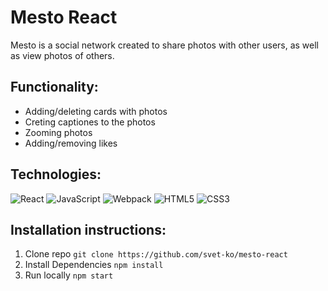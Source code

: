 # Mesto React

Mesto is a social network created to share photos with other users, as well as view photos of others. 

## Functionality:
- Adding/deleting cards with photos
- Creting captiones to the photos
- Zooming photos
- Adding/removing likes

## Technologies:
![React](https://img.shields.io/badge/-React-090909?style=for-the-badge&logo=React) 
![JavaScript](https://img.shields.io/badge/-JavaScript-090909?style=for-the-badge&logo=JavaScript)
![Webpack](https://img.shields.io/badge/-Webpack-090909?style=for-the-badge&logo=Webpack)
![HTML5](https://img.shields.io/badge/-HTML5-090909?style=for-the-badge&logo=HTML5)
![CSS3](https://img.shields.io/badge/-CSS3-090909?style=for-the-badge&logo=CSS3)

## Installation instructions:
1. Clone repo 
`git clone https://github.com/svet-ko/mesto-react`
2. Install Dependencies
`npm install`
3. Run locally
`npm start`
